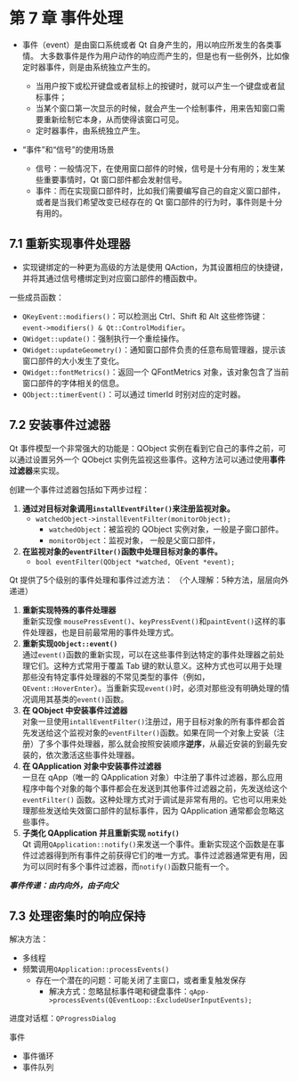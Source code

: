 # 第 7 章 事件处理
+ 事件（event）是由窗口系统或者 Qt 自身产生的，用以响应所发生的各类事情。 大多数事件是作为用户动作的响应而产生的，但是也有一些例外，比如像定时器事件，则是由系统独立产生的。
  + 当用户按下或松开键盘或者鼠标上的按键时，就可以产生一个键盘或者鼠标事件；
  + 当某个窗口第一次显示的时候，就会产生一个绘制事件，用来告知窗口需要重新绘制它本身，从而使得该窗口可见。
  + 定时器事件，由系统独立产生。

+ “事件”和“信号”的使用场景
  + 信号：一般情况下，在使用窗口部件的时候，信号是十分有用的；发生某些重要事情时，Qt 窗口部件都会发射信号。
  + 事件：而在实现窗口部件时，比如我们需要编写自己的自定义窗口部件，或者是当我们希望改变已经存在的 Qt 窗口部件的行为时，事件则是十分有用的。

## 7.1 重新实现事件处理器
+ 实现键绑定的一种更为高级的方法是使用 QAction，为其设置相应的快捷键，并将其通过信号槽绑定到对应窗口部件的槽函数中。

一些成员函数：
+ `QKeyEvent::modifiers()`：可以检测出 Ctrl、Shift 和 Alt 这些修饰键：`event->modifiers() & Qt::ControlModifier`。
+ `QWidget::update()`：强制执行一个重绘操作。
+ `QWidget::updateGeometry()`：通知窗口部件负责的任意布局管理器，提示该窗口部件的大小发生了变化。
+ `QWidget::fontMetrics()`：返回一个 QFontMetrics 对象，该对象包含了当前窗口部件的字体相关的信息。
+ `QObject::timerEvent()`：可以通过 timerId 时别对应的定时器。

## 7.2 安装事件过滤器
Qt 事件模型一个非常强大的功能是：QObject 实例在看到它自己的事件之前，可以通过设置另外一个 QObejct 实例先监视这些事件。这种方法可以通过使用**事件过滤器**来实现。

创建一个事件过滤器包括如下两步过程：
1. **通过对目标对象调用`installEventFilter()`来注册监视对象。**
   + `watchedObject->installEventFilter(monitorObject);`
     + `watchedObject`：被监视的 QObject 实例对象，一般是子窗口部件。
     + `monitorObject`：监视对象， 一般是父窗口部件，
2. **在监视对象的`eventFilter()`函数中处理目标对象的事件。**
   + `bool eventFilter(QObject *watched, QEvent *event);`

Qt 提供了5个级别的事件处理和事件过滤方法：
（个人理解：5种方法，层层向外递进）
1. **重新实现特殊的事件处理器**  
   重新实现像 `mousePressEvent()`、`keyPressEvent()`和`paintEvent()`这样的事件处理器，也是目前最常用的事件处理方式。
2. **重新实现`QObject::event()`**  
   通过`event()`函数的重新实现，可以在这些事件到达特定的事件处理器之前处理它们。这种方式常用于覆盖 Tab 键的默认意义。这种方式也可以用于处理那些没有特定事件处理器的不常见类型的事件（例如，`QEvent::HoverEnter`）。当重新实现`event()`时，必须对那些没有明确处理的情况调用其基类的`event()`函数。
3. **在 QObject 中安装事件过滤器**  
   对象一旦使用`intallEventFilter()`注册过，用于目标对象的所有事件都会首先发送给这个监视对象的`eventFilter()`函数。如果在同一个对象上安装（注册）了多个事件处理器，那么就会按照安装顺序**逆序**，从最近安装的到最先安装的，依次激活这些事件处理器。
4. **在 QApplication 对象中安装事件过滤器**  
   一旦在 qApp（唯一的 QApplication 对象）中注册了事件过滤器，那么应用程序中每个对象的每个事件都会在发送到其他事件过滤器之前，先发送给这个 `eventFilter()` 函数。这种处理方式对于调试是非常有用的。它也可以用来处理那些发送给失效窗口部件的鼠标事件，因为 QApplication 通常都会忽略这些事件。
5. **子类化 QApplication 并且重新实现 `notify()`**  
   Qt 调用`QApplication::notify()`来发送一个事件。重新实现这个函数是在事件过滤器得到所有事件之前获得它们的唯一方式。事件过滤器通常更有用，因为可以同时有多个事件过滤器，而`notify()`函数只能有一个。

***事件传递：由内向外，由子向父***

## 7.3 处理密集时的响应保持
解决方法：
   + 多线程
   + 频繁调用`QApplication::processEvents()`
     + 存在一个潜在的问题：可能关闭了主窗口，或者重复触发保存
       + 解决方式：忽略鼠标事件喝和键盘事件：`qApp->processEvents(QEventLoop::ExcludeUserInputEvents);`

进度对话框：`QProgressDialog`

事件
+ 事件循环
+ 事件队列
